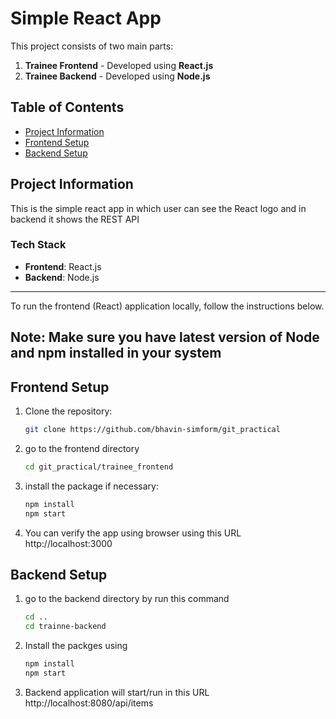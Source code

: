 # Simple React App

This project consists of two main parts:
1. **Trainee Frontend** - Developed using **React.js** 
2. **Trainee Backend** - Developed using **Node.js** 

## Table of Contents
- [Project Information](#project-information)
- [Frontend Setup](#frontend-setup)
- [Backend Setup](#backend-setup)

## Project Information

This is the simple react app in which user can see the React logo and in backend it shows the REST API

### Tech Stack
- **Frontend**: React.js
- **Backend**: Node.js

---

To run the frontend (React) application locally, follow the instructions below.
## Note: Make sure you have latest version of Node and npm installed in your system

## Frontend Setup

1. Clone the repository:
   ```bash
   git clone https://github.com/bhavin-simform/git_practical

2. go to the frontend directory
   ```bash
   cd git_practical/trainee_frontend

3. install the package if necessary:
    ```bash
    npm install
    npm start 

4. You can verify the app using browser using this URL http://localhost:3000


## Backend Setup 

1. go to the backend directory by run this command
   ```bash
   cd ..
   cd trainne-backend

2. Install the packges using 
    ```bash
    npm install
    npm start

3. Backend application will start/run in this URL http://localhost:8080/api/items




